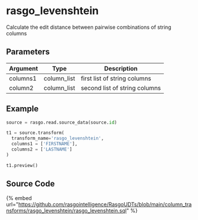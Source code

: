 

# rasgo_levenshtein

Calculate the edit distance between pairwise combinations of string columns

## Parameters

| Argument |    Type     |          Description          |
| -------- | ----------- | ----------------------------- |
| columns1 | column_list | first list of string columns  |
| column2  | column_list | second list of string columns |


## Example

```python
source = rasgo.read.source_data(source.id)

t1 = source.transform(
  transform_name='rasgo_levenshtein',
  columns1 = ['FIRSTNAME'],
  columns2 = ['LASTNAME']
)

t1.preview()
```

## Source Code

{% embed url="https://github.com/rasgointelligence/RasgoUDTs/blob/main/column_transforms/rasgo_levenshtein/rasgo_levenshtein.sql" %}

